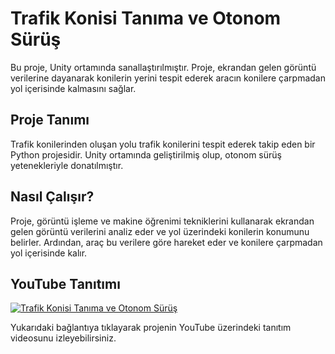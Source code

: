 # Trafik Konisi Tanıma ve Otonom Sürüş

Bu proje, Unity ortamında sanallaştırılmıştır. Proje, ekrandan gelen görüntü verilerine dayanarak konilerin yerini tespit ederek aracın konilere çarpmadan yol içerisinde kalmasını sağlar.

## Proje Tanımı

Trafik konilerinden oluşan yolu trafik konilerini tespit ederek takip eden bir Python projesidir. Unity ortamında geliştirilmiş olup, otonom sürüş yetenekleriyle donatılmıştır.

## Nasıl Çalışır?

Proje, görüntü işleme ve makine öğrenimi tekniklerini kullanarak ekrandan gelen görüntü verilerini analiz eder ve yol üzerindeki konilerin konumunu belirler. Ardından, araç bu verilere göre hareket eder ve konilere çarpmadan yol içerisinde kalır.


## YouTube Tanıtımı

[![Trafik Konisi Tanıma ve Otonom Sürüş](https://img.youtube.com/vi/jJf5oCUWdtA/0.jpg)](https://www.youtube.com/watch?v=jJf5oCUWdtA)

Yukarıdaki bağlantıya tıklayarak projenin YouTube üzerindeki tanıtım videosunu izleyebilirsiniz.

